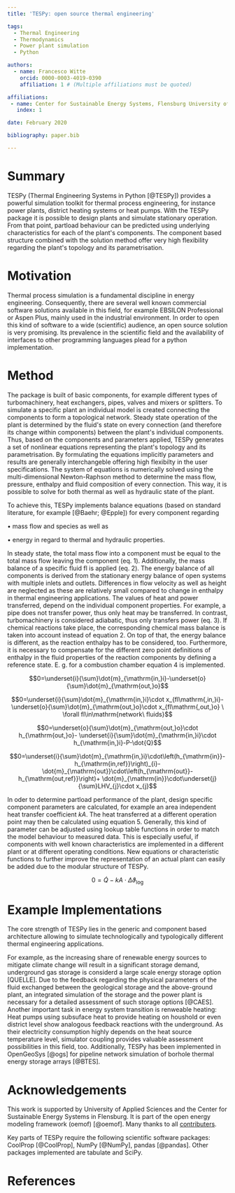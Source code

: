 ```yaml
---
title: 'TESPy: open source thermal engineering'

tags:
  - Thermal Engineering
  - Thermodynamics
  - Power plant simulation
  - Python

authors:
  - name: Francesco Witte
    orcid: 0000-0003-4019-0390
    affiliation: 1 # (Multiple affiliations must be quoted)

affiliations:
 - name: Center for Sustainable Energy Systems, Flensburg University of Applied Sciences, Germany
   index: 1

date: February 2020

bibliography: paper.bib

---
```


# Summary

TESPy (Thermal Engineering Systems in Python [@TESPy]) provides a powerful
simulation toolkit for thermal process engineering, for instance power plants,
district heating systems or heat pumps. With the TESPy package it is possible to
design plants and simulate stationary operation. From that point, partload
behaviour can be predicted using underlying characteristics for each of the
plant's components. The component based structure combined with the solution
method offer very high flexibility regarding the plant's topology and its
parametrisation.

# Motivation

Thermal process simulation is a fundamental discipline in energy engineering.
Consequently, there are several well known commercial software solutions
available in this field, for example EBSILON Professional or Aspen Plus, mainly
used in the industrial environment. In order to open this kind of software to a
wide (scientific) audience, an open source solution is very promising. Its
prevalence in the scientific field and the availability of interfaces to other
programming languages plead for a python implementation.

# Method

The package is built of basic components, for example different types of
turbomachinery, heat exchangers, pipes, valves and mixers or splitters. To
simulate a specific plant an individual model is created connecting the
components to form a topological network. Steady state operation of the plant is
determined by the fluid's state on every connection (and therefore its change
within components) between the plant's individual components. Thus, based on the
components and parameters applied, TESPy generates a set of nonlinear equations
representing the plant's topology and its parametrisation. By formulating the
equations implicitly parameters and results are generally interchangeble
offering high flexibilty in the user specifications. The system of equations is
numerically solved using the multi-dimensional Newton-Raphson method to
determine the mass flow, pressure, enthalpy and fluid composition of every
connection. This way, it is possible to solve for both thermal as well as
hydraulic state of the plant.

To achieve this, TESPy implements balance equations (based on standard
literature, for example [@Baehr; @Epple]) for every component regarding

• mass flow and species as well as

• energy in regard to thermal and hydraulic properties.

In steady state, the total mass flow into a component must be equal to the total
mass flow leaving the component (eq. 1). Additionally, the mass balance of a
specific fluid fl is applied (eq. 2). The energy balance of all components is
derived from the stationary energy balance of open systems with multiple inlets
and outlets. Differences in flow velocity as well as height are neglected as
these are relatively small compared to change in enthalpy in thermal engineering
applications. The values of heat and power transferred, depend on the individual
component properties. For example, a pipe does not transfer power, thus only
heat may be transferred. In contrast, turbomachinery is considered adiabatic,
thus only transfers power (eq. 3). If chemical reactions take place, the
corresponding chemical mass balance is taken into account instead of equation 2.
On top of that, the energy balance is different, as the reaction enthalpy has to
be considered, too. Furthermore, it is necessary to compensate for the different
zero point definitions of enthalpy in the fluid properties of the reaction
components by defining a reference state. E. g. for a combustion chamber
equation 4 is implemented.

$$0=\underset{i}{\sum}\dot{m}_{\mathrm{in,}i}-\underset{o}{\sum}\dot{m}_{\mathrm{out,}o}$$

$$0=\underset{i}{\sum}\dot{m}_{\mathrm{in,}i}\cdot x_{fl\mathrm{,in,}i}-
\underset{o}{\sum}\dot{m}_{\mathrm{out,}o}\cdot x_{fl\mathrm{,out,}o}
\ \forall fl\in\mathrm{network\ fluids}$$

$$0=\underset{o}{\sum}\dot{m}_{\mathrm{out,}o}\cdot h_{\mathrm{out,}o}-
\underset{i}{\sum}\dot{m}_{\mathrm{in,}i}\cdot h_{\mathrm{in,}i}-P-\dot{Q}$$

$$0=\underset{i}{\sum}\dot{m}_{\mathrm{in,}i}\cdot\left(h_{\mathrm{in}}-
h_{\mathrm{in,ref}}\right)_{i}-
\dot{m}_{\mathrm{out}}\cdot\left(h_{\mathrm{out}}-h_{\mathrm{out,ref}}\right)+
\dot{m}_{\mathrm{in}}\cdot\underset{j}{\sum}LHV_{j}\cdot x_{j}$$

In oder to determine partload performance of the plant, design specific
component parameters are calculated, for example an area independent heat
transfer coefficient $kA$. The heat transferred at a different operation point
may then be calculated using equation 5. Generally, this kind of parameter can
be adjusted using lookup table functions in order to match the model behaviour
to measured data. This is especially useful, if components with well known
characteristics are implemented in a different plant or at different operating
conditions. New equations or characteristic functions to further improve the
representation of an actual plant can easily be added due to the modular
structure of TESPy.

$$0=\dot{Q}-kA\cdot\Delta\vartheta_{\mathrm{log}}$$

# Example Implementations

The core strength of TESPy lies in the generic and component based architecture
allowing to simulate technologically and typologically different thermal
engineering applications.

For example, as the increasing share of renewable energy sources to mitigate
climate change will result in a significant storage demand, underground gas
storage is considerd a large scale energy storage option [QUELLE]. Due to the
feedback regarding the physical parameters of the fluid exchanged between the
geological storage and the above-ground plant, an integrated simulation of the
storage and the power plant is necessary for a detailed assessment of such
storage options [@CAES]. Another important task in energy system transition is
renweable heating: Heat pumps using subsuface heat to provide heating on
houshold or even district level show analogous feedback reactions with the
underground. As their electricity consumption highly depends on the heat source
temperature level, simulator coupling provides valuable assessment possibilities
in this field, too. Additionally, TESPy has been implemented in OpenGeoSys
[@ogs] for pipeline network simulation of borhole thermal energy storage arrays
[@BTES].

# Acknowledgements

This work is supported by University of Applied Sciences and the Center for
Sustainable Energy Systems in Flensburg. It is part of the open energy modeling
framework (oemof) [@oemof]. Many thanks to all [contributers](https://github.com/oemof/tespy/graphs/contributors).

Key parts of TESPy require the following scientific software packages: CoolProp
[@CoolProp], NumPy [@NumPy], pandas [@pandas]. Other packages implemented are
tabulate and SciPy.

# References
